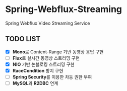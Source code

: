 # Spring-Webflux-Streaming
Spring Webflux Video Streaming Service

TODO LIST
-------------
- [x] <b>Mono</b>로 Content-Range 기반 동영상 응답 구현
- [ ] <b>Flux</b>로 실시간 동영상 스트리밍 구현
- [x] <b>NIO</b> 기반 논블로킹 스트리밍 구현
- [x] <b>RaceCondition</b> 방지 구현
- [ ] <b>Spring Security</b>를 이용한 차등 권한 부여
- [ ] <b>MySQL</b>과 <b>R2DBC</b> 연계